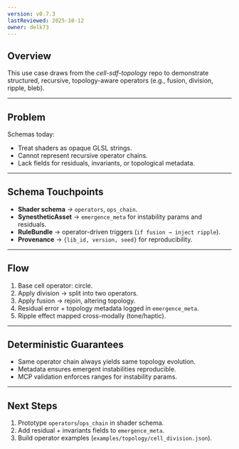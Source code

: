 ```yaml
---
version: v0.7.3
lastReviewed: 2025-10-12
owner: delk73
---
```



## **Overview**

This use case draws from the *cell-sdf-topology* repo to demonstrate structured, recursive, topology-aware operators (e.g., fusion, division, ripple, bleb).

---

## **Problem**

Schemas today:

* Treat shaders as opaque GLSL strings.
* Cannot represent recursive operator chains.
* Lack fields for residuals, invariants, or topological metadata.

---

## **Schema Touchpoints**

* **Shader schema** → `operators`, `ops_chain`.
* **SynestheticAsset** → `emergence_meta` for instability params and residuals.
* **RuleBundle** → operator-driven triggers (`if fusion → inject ripple`).
* **Provenance** → `{lib_id, version, seed}` for reproducibility.

---

## **Flow**

1. Base cell operator: circle.
2. Apply division → split into two operators.
3. Apply fusion → rejoin, altering topology.
4. Residual error + topology metadata logged in `emergence_meta`.
5. Ripple effect mapped cross-modally (tone/haptic).

---

## **Deterministic Guarantees**

* Same operator chain always yields same topology evolution.
* Metadata ensures emergent instabilities reproducible.
* MCP validation enforces ranges for instability params.

---

## **Next Steps**

1. Prototype `operators`/`ops_chain` in shader schema.
2. Add residual + invariants fields to `emergence_meta`.
3. Build operator examples (`examples/topology/cell_division.json`).
